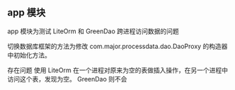 ## app 模块
app 模块为测试 LiteOrm 和 GreenDao 跨进程访问数据的问题

切换数据库框架的方法为修改 com.major.processdata.dao.DaoProxy 的构造器中初始化方法。

存在问题
使用 LiteOrm 在一个进程对原来为空的表做插入操作，在另一个进程中访问这个表，发现为空。
GreenDao 则不会




